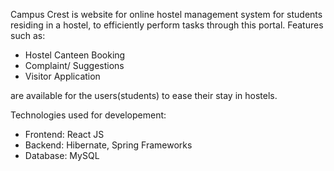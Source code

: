 Campus Crest is website for online hostel management system for students residing in a hostel, to efficiently perform tasks through this portal. Features such as:

- Hostel Canteen Booking
- Complaint/ Suggestions
- Visitor Application 

are available for the users(students) to ease their stay in hostels.

Technologies used for developement:
- Frontend: React JS
- Backend: Hibernate, Spring Frameworks
- Database: MySQL
